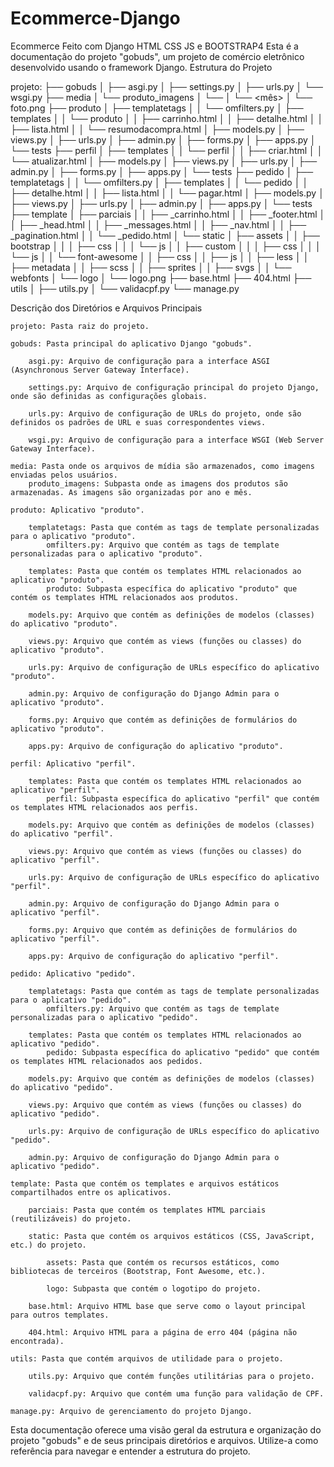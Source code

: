 # Ecommerce-Django
Ecommerce Feito com Django HTML CSS JS e BOOTSTRAP4
Esta é a documentação do projeto "gobuds", um projeto de comércio eletrônico desenvolvido usando o framework Django.
Estrutura do Projeto

projeto:
├── gobuds
│   ├── asgi.py
│   ├── settings.py
│   ├── urls.py
│   └── wsgi.py
├── media
│   └── produto_imagens
│       └── <ano>
│           └── <mês>
│               └── foto.png
├── produto
│   ├── templatetags
│   │   └── omfilters.py
│   ├── templates
│   │   └── produto
│   │       ├── carrinho.html
│   │       ├── detalhe.html
│   │       ├── lista.html
│   │       └── resumodacompra.html
│   ├── models.py
│   ├── views.py
│   ├── urls.py
│   ├── admin.py
│   ├── forms.py
│   ├── apps.py
│   └── tests
├── perfil
│   ├── templates
│   │   └── perfil
│   │       ├── criar.html
│   │       └── atualizar.html
│   ├── models.py
│   ├── views.py
│   ├── urls.py
│   ├── admin.py
│   ├── forms.py
│   ├── apps.py
│   └── tests
├── pedido
│   ├── templatetags
│   │   └── omfilters.py
│   ├── templates
│   │   └── pedido
│   │       ├── detalhe.html
│   │       ├── lista.html
│   │       └── pagar.html
│   ├── models.py
│   ├── views.py
│   ├── urls.py
│   ├── admin.py
│   ├── apps.py
│   └── tests
├── template
│   ├── parciais
│   │   ├── _carrinho.html
│   │   ├── _footer.html
│   │   ├── _head.html
│   │   ├── _messages.html
│   │   ├── _nav.html
│   │   ├── _pagination.html
│   │   └── _pedido.html
│   └── static
│       ├── assets
│       │   ├── bootstrap
│       │   │   ├── css
│       │   │   └── js
│       │   ├── custom
│       │   │   ├── css
│       │   │   └── js
│       │   └── font-awesome
│       │       ├── css
│       │       ├── js
│       │       ├── less
│       │       ├── metadata
│       │       ├── scss
│       │       ├── sprites
│       │       ├── svgs
│       │       └── webfonts
│       └── logo
│           └── logo.png
├── base.html
├── 404.html
├── utils
│   ├── utils.py
│   └── validacpf.py
└── manage.py

Descrição dos Diretórios e Arquivos Principais

    projeto: Pasta raiz do projeto.

    gobuds: Pasta principal do aplicativo Django "gobuds".

        asgi.py: Arquivo de configuração para a interface ASGI (Asynchronous Server Gateway Interface).

        settings.py: Arquivo de configuração principal do projeto Django, onde são definidas as configurações globais.

        urls.py: Arquivo de configuração de URLs do projeto, onde são definidos os padrões de URL e suas correspondentes views.

        wsgi.py: Arquivo de configuração para a interface WSGI (Web Server Gateway Interface).

    media: Pasta onde os arquivos de mídia são armazenados, como imagens enviadas pelos usuários.
        produto_imagens: Subpasta onde as imagens dos produtos são armazenadas. As imagens são organizadas por ano e mês.

    produto: Aplicativo "produto".

        templatetags: Pasta que contém as tags de template personalizadas para o aplicativo "produto".
            omfilters.py: Arquivo que contém as tags de template personalizadas para o aplicativo "produto".

        templates: Pasta que contém os templates HTML relacionados ao aplicativo "produto".
            produto: Subpasta específica do aplicativo "produto" que contém os templates HTML relacionados aos produtos.

        models.py: Arquivo que contém as definições de modelos (classes) do aplicativo "produto".

        views.py: Arquivo que contém as views (funções ou classes) do aplicativo "produto".

        urls.py: Arquivo de configuração de URLs específico do aplicativo "produto".

        admin.py: Arquivo de configuração do Django Admin para o aplicativo "produto".

        forms.py: Arquivo que contém as definições de formulários do aplicativo "produto".

        apps.py: Arquivo de configuração do aplicativo "produto".

    perfil: Aplicativo "perfil".

        templates: Pasta que contém os templates HTML relacionados ao aplicativo "perfil".
            perfil: Subpasta específica do aplicativo "perfil" que contém os templates HTML relacionados aos perfis.

        models.py: Arquivo que contém as definições de modelos (classes) do aplicativo "perfil".

        views.py: Arquivo que contém as views (funções ou classes) do aplicativo "perfil".

        urls.py: Arquivo de configuração de URLs específico do aplicativo "perfil".

        admin.py: Arquivo de configuração do Django Admin para o aplicativo "perfil".

        forms.py: Arquivo que contém as definições de formulários do aplicativo "perfil".

        apps.py: Arquivo de configuração do aplicativo "perfil".

    pedido: Aplicativo "pedido".

        templatetags: Pasta que contém as tags de template personalizadas para o aplicativo "pedido".
            omfilters.py: Arquivo que contém as tags de template personalizadas para o aplicativo "pedido".

        templates: Pasta que contém os templates HTML relacionados ao aplicativo "pedido".
            pedido: Subpasta específica do aplicativo "pedido" que contém os templates HTML relacionados aos pedidos.

        models.py: Arquivo que contém as definições de modelos (classes) do aplicativo "pedido".

        views.py: Arquivo que contém as views (funções ou classes) do aplicativo "pedido".

        urls.py: Arquivo de configuração de URLs específico do aplicativo "pedido".

        admin.py: Arquivo de configuração do Django Admin para o aplicativo "pedido".

    template: Pasta que contém os templates e arquivos estáticos compartilhados entre os aplicativos.

        parciais: Pasta que contém os templates HTML parciais (reutilizáveis) do projeto.

        static: Pasta que contém os arquivos estáticos (CSS, JavaScript, etc.) do projeto.

            assets: Pasta que contém os recursos estáticos, como bibliotecas de terceiros (Bootstrap, Font Awesome, etc.).

            logo: Subpasta que contém o logotipo do projeto.

        base.html: Arquivo HTML base que serve como o layout principal para outros templates.

        404.html: Arquivo HTML para a página de erro 404 (página não encontrada).

    utils: Pasta que contém arquivos de utilidade para o projeto.

        utils.py: Arquivo que contém funções utilitárias para o projeto.

        validacpf.py: Arquivo que contém uma função para validação de CPF.

    manage.py: Arquivo de gerenciamento do projeto Django.

Esta documentação oferece uma visão geral da estrutura e organização do projeto "gobuds" e de seus principais diretórios e arquivos. Utilize-a como referência para navegar e entender a estrutura do projeto.
